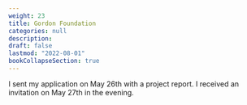 ```yaml
---
weight: 23
title: Gordon Foundation
categories: null
description: 
draft: false
lastmod: "2022-08-01"
bookCollapseSection: true
---
```


I sent my application on May 26th with a project report.  I received an invitation on May 27th in the evening.